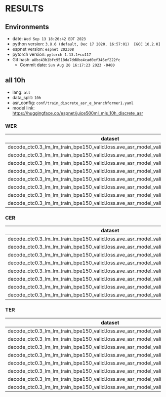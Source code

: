 <!-- Generated by scripts/utils/show_asr_result.sh -->
# RESULTS
## Environments
- date: `Wed Sep 13 18:26:42 EDT 2023`
- python version: `3.8.6 (default, Dec 17 2020, 16:57:01)  [GCC 10.2.0]`
- espnet version: `espnet 202308`
- pytorch version: `pytorch 1.13.1+cu117`
- Git hash: `a8bc43b1bfc9518da7dd8be4cad0ef346ef222fc`
  - Commit date: `Sun Aug 20 16:17:23 2023 -0400`

## all 10h
- lang: `all`
- data_split: `10h`
- asr_config: `conf/train_discrete_asr_e_branchformer1.yaml`
- model link: https://huggingface.co/espnet/juice500ml_mls_10h_discrete_asr

### WER

|dataset|Snt|Wrd|Corr|Sub|Del|Ins|Err|S.Err|
|---|---|---|---|---|---|---|---|---|
|decode_ctc0.3_lm_lm_train_bpe150_valid.loss.ave_asr_model_valid.acc.ave/mls_de_test|3394|121689|63.1|32.1|4.8|4.3|41.2|100.0|
|decode_ctc0.3_lm_lm_train_bpe150_valid.loss.ave_asr_model_valid.acc.ave/mls_en_test|3769|146611|68.8|28.4|2.8|1.9|33.1|100.0|
|decode_ctc0.3_lm_lm_train_bpe150_valid.loss.ave_asr_model_valid.acc.ave/mls_es_test|2385|88499|73.8|21.7|4.6|3.1|29.3|99.9|
|decode_ctc0.3_lm_lm_train_bpe150_valid.loss.ave_asr_model_valid.acc.ave/mls_fr_test|2426|93167|58.6|34.9|6.5|3.8|45.2|100.0|
|decode_ctc0.3_lm_lm_train_bpe150_valid.loss.ave_asr_model_valid.acc.ave/mls_it_test|1262|40847|68.9|25.5|5.6|3.9|35.0|99.8|
|decode_ctc0.3_lm_lm_train_bpe150_valid.loss.ave_asr_model_valid.acc.ave/mls_nl_test|3075|127722|58.8|35.0|6.2|4.2|45.5|100.0|
|decode_ctc0.3_lm_lm_train_bpe150_valid.loss.ave_asr_model_valid.acc.ave/mls_pl_test|520|17034|54.9|37.4|7.7|3.7|48.8|100.0|
|decode_ctc0.3_lm_lm_train_bpe150_valid.loss.ave_asr_model_valid.acc.ave/mls_pt_test|871|31255|60.5|32.3|7.2|4.1|43.6|100.0|

### CER

|dataset|Snt|Wrd|Corr|Sub|Del|Ins|Err|S.Err|
|---|---|---|---|---|---|---|---|---|
|decode_ctc0.3_lm_lm_train_bpe150_valid.loss.ave_asr_model_valid.acc.ave/mls_de_test|3394|742421|90.6|4.4|5.0|2.5|11.9|100.0|
|decode_ctc0.3_lm_lm_train_bpe150_valid.loss.ave_asr_model_valid.acc.ave/mls_en_test|3769|785323|89.8|5.5|4.7|2.2|12.4|100.0|
|decode_ctc0.3_lm_lm_train_bpe150_valid.loss.ave_asr_model_valid.acc.ave/mls_es_test|2385|474976|93.7|3.0|3.2|1.7|7.9|99.9|
|decode_ctc0.3_lm_lm_train_bpe150_valid.loss.ave_asr_model_valid.acc.ave/mls_fr_test|2426|531607|86.3|5.8|8.0|3.3|17.0|100.0|
|decode_ctc0.3_lm_lm_train_bpe150_valid.loss.ave_asr_model_valid.acc.ave/mls_it_test|1262|230831|93.8|2.8|3.4|1.7|7.9|99.8|
|decode_ctc0.3_lm_lm_train_bpe150_valid.loss.ave_asr_model_valid.acc.ave/mls_nl_test|3075|698026|89.0|5.1|5.9|3.5|14.6|100.0|
|decode_ctc0.3_lm_lm_train_bpe150_valid.loss.ave_asr_model_valid.acc.ave/mls_pl_test|520|111718|90.6|4.8|4.5|2.0|11.3|100.0|
|decode_ctc0.3_lm_lm_train_bpe150_valid.loss.ave_asr_model_valid.acc.ave/mls_pt_test|871|178026|89.2|5.3|5.5|2.4|13.2|100.0|

### TER

|dataset|Snt|Wrd|Corr|Sub|Del|Ins|Err|S.Err|
|---|---|---|---|---|---|---|---|---|
|decode_ctc0.3_lm_lm_train_bpe150_valid.loss.ave_asr_model_valid.acc.ave/mls_de_test|3394|470137|83.3|11.2|5.5|2.1|18.9|100.0|
|decode_ctc0.3_lm_lm_train_bpe150_valid.loss.ave_asr_model_valid.acc.ave/mls_en_test|3769|492873|82.7|11.7|5.6|2.5|19.9|100.0|
|decode_ctc0.3_lm_lm_train_bpe150_valid.loss.ave_asr_model_valid.acc.ave/mls_es_test|2385|297162|88.0|8.1|4.0|1.6|13.6|99.9|
|decode_ctc0.3_lm_lm_train_bpe150_valid.loss.ave_asr_model_valid.acc.ave/mls_fr_test|2426|347607|77.7|13.4|9.0|3.1|25.4|100.0|
|decode_ctc0.3_lm_lm_train_bpe150_valid.loss.ave_asr_model_valid.acc.ave/mls_it_test|1262|146439|87.3|8.1|4.5|1.9|14.6|99.8|
|decode_ctc0.3_lm_lm_train_bpe150_valid.loss.ave_asr_model_valid.acc.ave/mls_nl_test|3075|438029|80.6|13.2|6.2|3.2|22.6|100.0|
|decode_ctc0.3_lm_lm_train_bpe150_valid.loss.ave_asr_model_valid.acc.ave/mls_pl_test|520|82933|85.5|10.0|4.5|1.7|16.3|100.0|
|decode_ctc0.3_lm_lm_train_bpe150_valid.loss.ave_asr_model_valid.acc.ave/mls_pt_test|871|116658|81.5|12.0|6.5|2.5|21.0|100.0|
